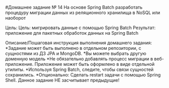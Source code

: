 #Домашнее задание № 14
На основе Spring Batch разработать процедуру миграции данных из реляционного хранилища в NoSQL или наоборот

Цель:
Цель: мигрировать данные с помощью Spring Batch
Результат: приложение для пакетных обработок данных на Spring Batch

Описание/Пошаговая инструкция выполнения домашнего задания:
*Задание может быть выполнено в отдельном репозитории, с сущностями из ДЗ JPA и MongoDB.
*Вы можете выбрать другую доменную модель
*Не обязательно добавлять процесс миграции в веб-приложение. Приложение может быть оформлено в виде отдельной утилиты.
*Используя Spring Batch, следите, чтобы связи сущностей сохранились.
*Опционально: Сделать restart задачи с помощью Spring Shell. Данное задание НЕ засчитывает предыдущие!
